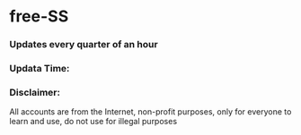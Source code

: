 # free-SS
### Updates every quarter of an hour

### Updata Time: 

### Disclaimer:
All accounts are from the Internet, non-profit purposes, only for everyone to learn and use, do not use for illegal purposes




